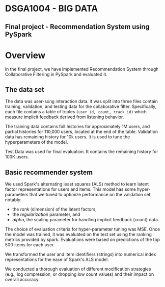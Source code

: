 # DSGA1004 - BIG DATA
## Final project - Recommendation System using PySpark

# Overview

In the final project, we have implemented Recommendation System through Collaborative Filtering in PySpark and evaluated it. 

## The data set
  
The data was user-song interaction data. It was split into three files contain training, validation, and testing data for the collaborative filter.  Specifically, each file contains a table of triples `(user_id, count, track_id)` which measure implicit feedback derived from listening behavior.  

The training data contains full histories for approximately 1M users, and partial histories for 110,000 users, located at the end of the table. Validation data has remaining history for 10k users. It  is used to tune the hyperparameters of the model.

Test Data was used for final evaluation. It contains the remaining history for 100K users.

## Basic recommender system

We used Spark's alternating least squares (ALS) method to learn latent factor representations for users and items.  This model has some hyper-parameters that we tuned to optimize performance on the validation set, notably: 

  - the *rank* (dimension) of the latent factors,
  - the *regularization* parameter, and
  - *alpha*, the scaling parameter for handling implicit feedback (count) data.

The choice of evaluation criteria for hyper-parameter tuning was MSE. Once the model was trained, it was evaluated on the test set using the ranking metrics provided by spark.  Evaluations were based on predictions of the top 500 items for each user.

We transformed the user and item identifiers (strings) into numerical index representations for the ease of Spark's ALS model.

We conducted a thorough evaluation of different modification strategies (e.g., log compression, or dropping low count values) and their impact on overall accuracy.
